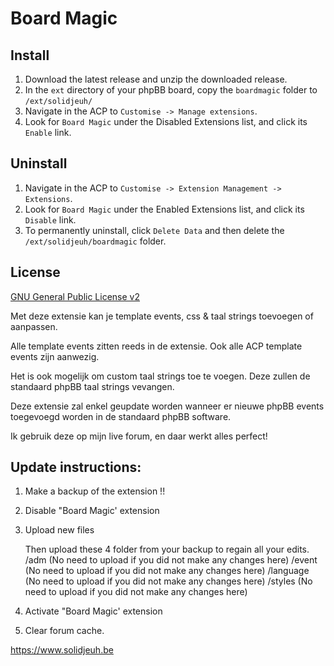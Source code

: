 # Board Magic

## Install
1. Download the latest release and unzip the downloaded release.
2. In the `ext` directory of your phpBB board, copy the `boardmagic` folder to `/ext/solidjeuh/`
3. Navigate in the ACP to `Customise -> Manage extensions`.
4. Look for `Board Magic` under the Disabled Extensions list, and click its `Enable` link.

## Uninstall
1. Navigate in the ACP to `Customise -> Extension Management -> Extensions`.
2. Look for `Board Magic` under the Enabled Extensions list, and click its `Disable` link.
3. To permanently uninstall, click `Delete Data` and then delete the `/ext/solidjeuh/boardmagic` folder.

## License
[GNU General Public License v2](http://opensource.org/licenses/GPL-2.0)

Met deze extensie kan je template events, css & taal strings toevoegen of aanpassen.

Alle template events zitten reeds in de extensie. Ook alle ACP template events zijn aanwezig.

Het is ook mogelijk om custom taal strings toe te voegen. Deze zullen de standaard phpBB taal strings vevangen.

Deze extensie zal enkel geupdate worden wanneer er nieuwe phpBB events toegevoegd worden in de standaard phpBB software.

Ik gebruik deze op mijn live forum, en daar werkt alles perfect!

## Update instructions:

1. Make a backup of the extension !!
2. Disable "Board Magic' extension
3. Upload new files

    Then upload these 4 folder from your backup to regain all your edits.
    /adm (No need to upload if you did not make any changes here)
    /event (No need to upload if you did not make any changes here)
    /language (No need to upload if you did not make any changes here)
    /styles (No need to upload if you did not make any changes here)

4. Activate "Board Magic' extension
5. Clear forum cache.

https://www.solidjeuh.be
